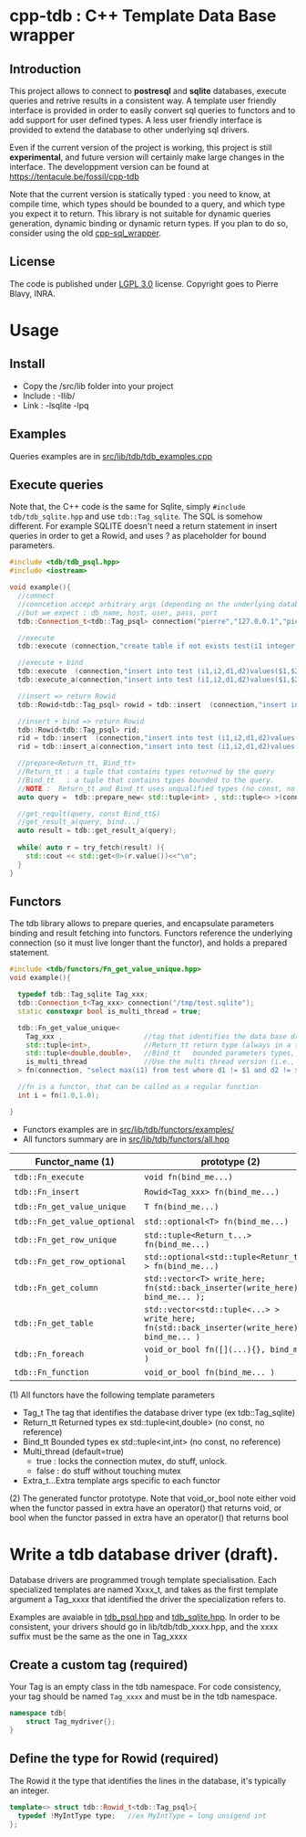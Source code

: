 # cpp-tdb : C++ Template Data Base wrapper

## Introduction
This project allows to connect to **postresql** and **sqlite** databases, execute queries and retrive results in a consistent way. A template user friendly interface is provided in order to easily convert sql queries to functors and to add support for user defined types. A less user friendly interface is provided to extend the database to other underlying sql drivers.

Even if the current version of the project is working, this project is still **experimental**, and future version will certainly make large changes in the interface. The developpment version can be found at https://tentacule.be/fossil/cpp-tdb

Note that the current version is statically typed : you need to know, at compile time, which types should be bounded to a query, and which type you expect it to return. This library is not suitable for dynamic queries generation, dynamic binding or dynamic return types. If you plan to do so, consider using the old [cpp-sql_wrapper](https://github.com/pierreblavy2/sql_wrapper).

## License
The code is published under [LGPL 3.0](https://www.gnu.org/licenses/lgpl-3.0.txt) license. Copyright goes to Pierre Blavy, INRA.

# Usage

## Install
- Copy the /src/lib folder into your project
- Include : -Ilib/
- Link : -lsqlite -lpq


## Examples 
Queries examples are in [src/lib/tdb/tdb_examples.cpp](lib/tdb/functors/examples)

## Execute queries
Note that, the C++ code is the same for Sqlite, simply `#include tdb/tdb_sqlite.hpp` and use `tdb::Tag_sqlite`. The SQL is somehow different. For example SQLITE doesn't need a return statement in insert queries in order to get a Rowid, and uses ? as placeholder for bound parameters.

```cpp
#include <tdb/tdb_psql.hpp>
#include <iostream>

void example(){
  //connect
  //conncetion accept arbitrary args (depending on the underlying database driver)
  //but we expect : db_name, host, user, pass, port
  tdb::Connection_t<tdb::Tag_psql> connection("pierre","127.0.0.1","pierre","xxxxx");

  //execute 
  tdb::execute (connection,"create table if not exists test(i1 integer, i2 integer, d1 float, d2 float);");

  //execute + bind
  tdb::execute  (connection,"insert into test (i1,i2,d1,d2)values($1,$2,$3,$4);", std::make_tuple(1,1,0.5,0.4) );
  tdb::execute_a(connection,"insert into test (i1,i2,d1,d2)values($1,$2,$3,$4);", 10,1,0.5,0.4 );

  //insert => return Rowid
  tdb::Rowid<tdb::Tag_psql> rowid = tdb::insert  (connection,"insert into test (i1,i2,d1,d2)values(100,1,1,1) RETURNING i1");

  //insert + bind => return Rowid
  tdb::Rowid<tdb::Tag_psql> rid;
  rid = tdb::insert  (connection,"insert into test (i1,i2,d1,d2)values($1,$2,$3,$4);", std::make_tuple(1000,1,0.5,0.4) );
  rid = tdb::insert_a(connection,"insert into test (i1,i2,d1,d2)values($1,$2,$3,$4);", 10000,1,0.5,0.4 );

  //prepare<Return_tt, Bind_tt>
  //Return_tt : a tuple that contains types returned by the query
  //Bind_tt   : a tuple that contains types bounded to the query.
  //NOTE :  Return_tt and Bind_tt uses unqualified types (no const, no references)
  auto query =  tdb::prepare_new< std::tuple<int> , std::tuple<> >(connection,"select i1 from test");

  //get_reqult(query, const Bind_tt&)
  //get_result_a(query, bind...)
  auto result = tdb::get_result_a(query);
	
  while( auto r = try_fetch(result) ){
    std::cout << std::get<0>(r.value())<<"\n";
  }
}
```


## Functors
The tdb library allows to prepare queries, and encapsulate parameters binding and result fetching into functors. Functors reference the underlying connection (so it must live longer thant the functor), and holds a prepared statement. 

```cpp
#include <tdb/functors/Fn_get_value_unique.hpp>
void example(){

  typedef tdb::Tag_sqlite Tag_xxx;
  tdb::Connection_t<Tag_xxx> connection("/tmp/test.sqlite");
  static constexpr bool is_multi_thread = true;

  tdb::Fn_get_value_unique<
    Tag_xxx ,                    //tag that identifies the data base driver
    std::tuple<int>,             //Return_tt return type (always in a tuple, no references, no const)
    std::tuple<double,double>,   //Bind_tt   bounded parameters types, (always in a tuple, no references, no const)
    is_multi_thread              //Use the multi thread version (i.e., automatically locks the connection mutex)
  > fn(connection, "select max(i1) from test where d1 != $1 and d2 != $2");

  //fn is a functor, that can be called as a regular function
  int i = fn(1.0,1.0);

}
```

- Functors examples are in [src/lib/tdb/functors/examples/](lib/tdb/functors/examples) 
- All functors summary are in [src/lib/tdb/functors/all.hpp](lib/tdb/functors/all.hpp) 


Functor_name (1)|prototype (2)|Extra_t... | Example |
----------------|-------------|-----------|---------|
`tdb::Fn_execute`      |`void fn(bind_me...)`| | [Fn_execute.cpp](lib/tdb/functors/examples/Fn_execute.cpp) |
`tdb::Fn_insert` 	    |`Rowid<Tag_xxx> fn(bind_me...)`| |[Fn_insert.cpp](lib/tdb/functors/examples/Fn_insert.cpp) |
`tdb::Fn_get_value_unique`|`T fn(bind_me...)`| |[Fn_get_value.cpp](lib/tdb/functors/examples/Fn_get_value.cpp) |
`tdb::Fn_get_value_optional`|`std::optional<T> fn(bind_me...)`| |[Fn_get_value.cpp](lib/tdb/functors/examples/Fn_get_value.cpp) |
`tdb::Fn_get_row_unique`|`std::tuple<Return_t...> fn(bind_me...)`| |[Fn_get_row.cpp](lib/tdb/functors/examples/Fn_get_row.cpp) |	
`tdb::Fn_get_row_optional`|`std::optional<std::tuple<Retunr_t...> > fn(bind_me...)`| |[Fn_get_row.cpp](lib/tdb/functors/examples/Fn_get_row.cpp) |
`tdb::Fn_get_column`|`std::vector<T> write_here; fn(std::back_inserter(write_here) , bind_me... );`| |[Fn_get_column.cpp](lib/tdb/functors/examples/Fn_get_column.cpp) |	
`tdb::Fn_get_table`|`std::vector<std::tuple<...> > write_here; fn(std::back_inserter(write_here) , bind_me... )`| |[Fn_get_table.cpp](lib/tdb/functors/examples/Fn_get_table.cpp) |	
`tdb::Fn_foreach`|`void_or_bool fn([](...){}, bind_me... )`| |[Fn_foreach.cpp](lib/tdb/functors/examples/Fn_foreach.cpp) |	
`tdb::Fn_function`|`void_or_bool fn(bind_me... )`|`Function_t`| [Fn_function.cpp](lib/tdb/functors/examples/Fn_function.cpp) |


(1) All functors have the following template parameters
  - Tag_t The tag that identifies the database driver type (ex tdb::Tag_sqlite)
  - Return_tt Returned types ex std::tuple<int,double> (no const, no reference)
  - Bind_tt Bounded types ex std::tuple<int,int> (no const, no reference)
  - Multi_thread (default=true)
    - true : locks the connection mutex, do stuff, unlock. 
    - false : do stuff without touching mutex
  - Extra_t...Extra template args specific to each functor
  
(2) The generated functor prototype. Note that void_or_bool note either void when the functor passed in extra have an operator() that returns void, or bool when the functor passed in extra have an operator() that returns bool



# Write a tdb database driver (draft).
Database drivers are programmed trough template specialisation. Each specialized templates are named Xxxx_t, and takes as the first template argument a Tag_xxxx that identified the driver the specialization refers to. 

Examples are avaiable in [tdb_psql.hpp](lib/tdb/tdb_psql.hpp) and [tdb_sqlite.hpp](lib/tdb/tdb_sqlite.hpp). In order to be consistent, your drivers should go in lib/tdb/tdb_xxxx.hpp, and the xxxx suffix must be the same as the one in Tag_xxxx

## Create a custom tag (required)
Your Tag is an empty class in the tdb namespace. For code consistency, your tag should be named ``Tag_xxxx`` and must be in the tdb namespace.
```cpp
namespace tdb{
	struct Tag_mydriver{};
}
```

## Define the type for Rowid (required)
The Rowid it the type that identifies the lines in the database, it's typically an integer.
```cpp
template<> struct tdb::Rowid_t<tdb::Tag_psql>{
  typedef !MyIntType type;   //ex MyIntType = long unsigend int
};
```






